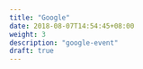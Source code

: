 ```yaml
---
title: "Google"
date: 2018-08-07T14:54:45+08:00
weight: 3
description: "google-event"
draft: true
---
```

